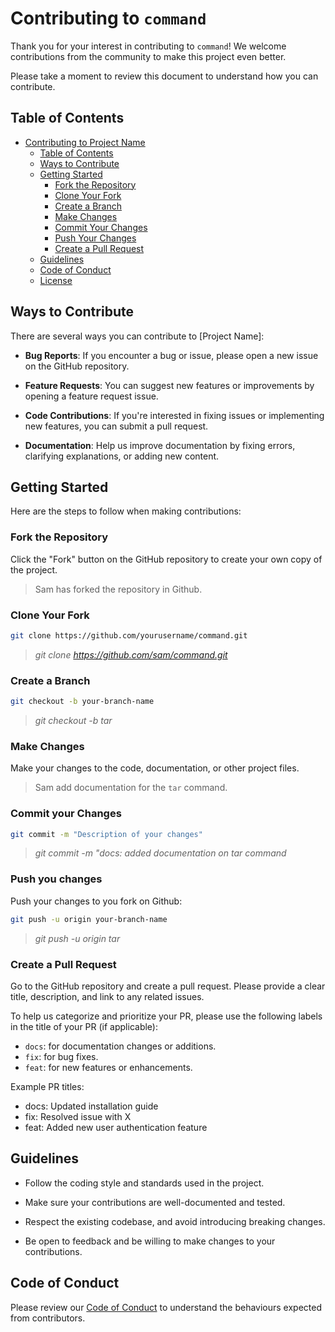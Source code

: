# Contributing to `command`

Thank you for your interest in contributing to `command`! We welcome contributions from the community to make this project even better.

Please take a moment to review this document to understand how you can contribute.

## Table of Contents

- [Contributing to Project Name](#contributing-to-project-name)
  - [Table of Contents](#table-of-contents)
  - [Ways to Contribute](#ways-to-contribute)
  - [Getting Started](#getting-started)
    - [Fork the Repository](#fork-the-repository)
    - [Clone Your Fork](#clone-your-fork)
    - [Create a Branch](#create-a-branch)
    - [Make Changes](#make-changes)
    - [Commit Your Changes](#commit-your-changes)
    - [Push Your Changes](#push-your-changes)
    - [Create a Pull Request](#create-a-pull-request)
  - [Guidelines](#guidelines)
  - [Code of Conduct](#code-of-conduct)
  - [License](#license)

## Ways to Contribute

There are several ways you can contribute to [Project Name]:

- **Bug Reports**: If you encounter a bug or issue, please open a new issue on the GitHub repository.

- **Feature Requests**: You can suggest new features or improvements by opening a feature request issue.

- **Code Contributions**: If you're interested in fixing issues or implementing new features, you can submit a pull request.

- **Documentation**: Help us improve documentation by fixing errors, clarifying explanations, or adding new content.

## Getting Started

Here are the steps to follow when making contributions:

### Fork the Repository

Click the "Fork" button on the GitHub repository to create your own copy of the project.

> Sam has forked the repository in Github.

### Clone Your Fork

```bash
git clone https://github.com/yourusername/command.git
```

> _git clone https://github.com/sam/command.git_

### Create a Branch

```bash
git checkout -b your-branch-name
```

> _git checkout -b tar_

### Make Changes

Make your changes to the code, documentation, or other project files.

> Sam add documentation for the `tar` command.

### Commit your Changes

```bash
git commit -m "Description of your changes"
```

> _git commit -m "docs: added documentation on tar command_

### Push you changes

Push your changes to you fork on Github:

```bash
git push -u origin your-branch-name
```

> _git push -u origin tar_

### Create a Pull Request

Go to the GitHub repository and create a pull request. Please provide a clear title, description, and link to any related issues.

To help us categorize and prioritize your PR, please use the following labels in the title of your PR (if applicable):

- `docs`: for documentation changes or additions.
- `fix`: for bug fixes.
- `feat`: for new features or enhancements.

Example PR titles:

- docs: Updated installation guide
- fix: Resolved issue with X
- feat: Added new user authentication feature

## Guidelines

- Follow the coding style and standards used in the project.

- Make sure your contributions are well-documented and tested.

- Respect the existing codebase, and avoid introducing breaking changes.

- Be open to feedback and be willing to make changes to your contributions.

## Code of Conduct

Please review our [Code of Conduct](./CODE_OF_CONDUCT.md) to understand the behaviours expected from contributors.
